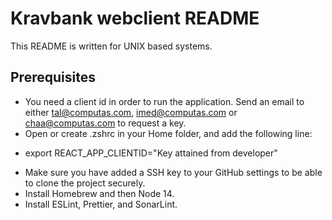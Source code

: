 # Kravbank webclient README

This README is written for UNIX based systems.

## Prerequisites

- You need a client id in order to run the application. Send an email to either tal@computas.com, imed@computas.com or chaa@computas.com to request a key.
- Open or create .zshrc in your Home folder, and add the following line:

* export REACT_APP_CLIENTID="Key attained from developer"

- Make sure you have added a SSH key to your GitHub settings to be able to clone the project securely.
- Install Homebrew and then Node 14.
- Install ESLint, Prettier, and SonarLint.
